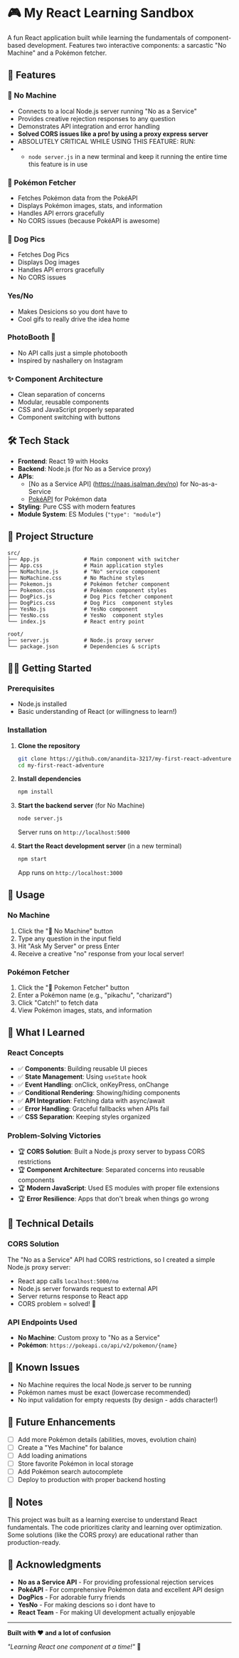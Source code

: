 # 🎮 My React Learning Sandbox

A fun React application built while learning the fundamentals of component-based development. Features two interactive components: a sarcastic "No Machine" and a Pokémon fetcher.

## 🚀 Features

### 🚫 No Machine
- Connects to a local Node.js server running "No as a Service"
- Provides creative rejection responses to any question
- Demonstrates API integration and error handling
- **Solved CORS issues like a pro! by using a proxy express server**
- ABSOLUTELY CRITICAL WHILE USING THIS FEATURE: RUN:  
- - ``` node server.js ``` in a new terminal and keep it running the entire time this feature is in use

### 🔴 Pokémon Fetcher
- Fetches Pokémon data from the PokéAPI
- Displays Pokémon images, stats, and information
- Handles API errors gracefully
- No CORS issues (because PokéAPI is awesome)

### 🐶 Dog Pics
- Fetches Dog Pics
- Displays Dog images
- Handles API errors gracefully
- No CORS issues 

###  Yes/No
- Makes Desicions so you dont have to
- Cool gifs to really drive the idea home

### PhotoBooth 📸
- No API calls just a simple photobooth
- Inspired by nashallery on Instagram


### ✨ Component Architecture
- Clean separation of concerns
- Modular, reusable components
- CSS and JavaScript properly separated
- Component switching with buttons

## 🛠️ Tech Stack

- **Frontend**: React 19 with Hooks
- **Backend**: Node.js (for No as a Service proxy)
- **APIs**: 
  -  [No as a Service API] (https://naas.isalman.dev/no) for No-as-a-Service
  - [PokéAPI](https://pokeapi.co/) for Pokémon data
- **Styling**: Pure CSS with modern features
- **Module System**: ES Modules (`"type": "module"`)

## 📁 Project Structure

```
src/
├── App.js              # Main component with switcher
├── App.css             # Main application styles
├── NoMachine.js        # "No" service component
├── NoMachine.css       # No Machine styles
├── Pokemon.js          # Pokémon fetcher component
├── Pokemon.css         # Pokémon component styles
├── DogPics.js          # Dog Pics fetcher component
├── DogPics.css         # Dog Pics  component styles
├── YesNo.js            # YesNo component
├── YesNo.css           # YesNo  component styles
└── index.js            # React entry point

root/
├── server.js           # Node.js proxy server
└── package.json        # Dependencies & scripts
```

## 🏃‍♂️ Getting Started

### Prerequisites
- Node.js installed
- Basic understanding of React (or willingness to learn!)

### Installation

1. **Clone the repository**
   ```bash
   git clone https://github.com/anandita-3217/my-first-react-adventure.git
   cd my-first-react-adventure
   ```

2. **Install dependencies**
   ```bash
   npm install
   ```

3. **Start the backend server** (for No Machine)
   ```bash
   node server.js
   ```
   Server runs on `http://localhost:5000`

4. **Start the React development server** (in a new terminal)
   ```bash
   npm start
   ```
   App runs on `http://localhost:3000`

## 🎯 Usage

### No Machine
1. Click the "🚫 No Machine" button
2. Type any question in the input field
3. Hit "Ask My Server" or press Enter
4. Receive a creative "no" response from your local server!

### Pokémon Fetcher
1. Click the "🔴 Pokemon Fetcher" button
2. Enter a Pokémon name (e.g., "pikachu", "charizard")
3. Click "Catch!" to fetch data
4. View Pokémon images, stats, and information

## 🧠 What I Learned

### React Concepts
- ✅ **Components**: Building reusable UI pieces
- ✅ **State Management**: Using `useState` hook
- ✅ **Event Handling**: onClick, onKeyPress, onChange
- ✅ **Conditional Rendering**: Showing/hiding components
- ✅ **API Integration**: Fetching data with async/await
- ✅ **Error Handling**: Graceful fallbacks when APIs fail
- ✅ **CSS Separation**: Keeping styles organized

### Problem-Solving Victories
- 🏆 **CORS Solution**: Built a Node.js proxy server to bypass CORS restrictions
- 🏆 **Component Architecture**: Separated concerns into reusable components
- 🏆 **Modern JavaScript**: Used ES modules with proper file extensions
- 🏆 **Error Resilience**: Apps that don't break when things go wrong

## 🔧 Technical Details

### CORS Solution
The "No as a Service" API had CORS restrictions, so I created a simple Node.js proxy server:
- React app calls `localhost:5000/no`
- Node.js server forwards request to external API
- Server returns response to React app
- CORS problem = solved! 🎉

### API Endpoints Used
- **No Machine**: Custom proxy to "No as a Service"
- **Pokémon**: `https://pokeapi.co/api/v2/pokemon/{name}`

## 🚨 Known Issues

- No Machine requires the local Node.js server to be running
- Pokémon names must be exact (lowercase recommended)
- No input validation for empty requests (by design - adds character!)

## 🔮 Future Enhancements

- [ ] Add more Pokémon details (abilities, moves, evolution chain)
- [ ] Create a "Yes Machine" for balance
- [ ] Add loading animations
- [ ] Store favorite Pokémon in local storage
- [ ] Add Pokémon search autocomplete
- [ ] Deploy to production with proper backend hosting

## 📝 Notes

This project was built as a learning exercise to understand React fundamentals. The code prioritizes clarity and learning over optimization. Some solutions (like the CORS proxy) are educational rather than production-ready.

## 🎊 Acknowledgments

- **No as a Service API** - For providing professional rejection services
- **PokéAPI** - For comprehensive Pokémon data and excellent API design
- **DogPics** - For adorable furry friends
- **YesNo** - For making descions so i dont have to
- **React Team** - For making UI development actually enjoyable


---

**Built with ❤️ and a lot of confusion**

*"Learning React one component at a time!"* 🚀